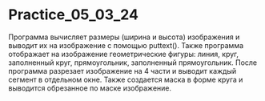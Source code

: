 # Practice_05_03_24
Программа вычисляет размеры (ширина и высота) изображения и выводит их на изображение с помощью puttext().
Также программа отображает на изображение геометрические фигуры:
линия, круг, заполненный круг, прямоугольник, заполненный прямоугольник.
После программа разрезает изображение на 4 части и выводит каждый сегмент в отдельном окне.
Также создается маска в форме круга и выводится обрезанное по маске изображение.
